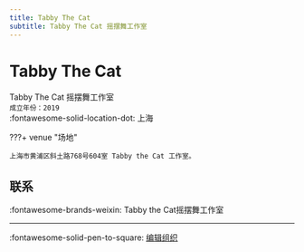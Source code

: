 ```yaml
---
title: Tabby The Cat
subtitle: Tabby The Cat 摇摆舞工作室
---
```


# Tabby The Cat

Tabby The Cat 摇摆舞工作室  
`成立年份：2019`  
:fontawesome-solid-location-dot: 上海  


???+ venue "场地"

    上海市黄浦区斜土路768号604室 Tabby the Cat 工作室。  

## 联系

:fontawesome-brands-weixin: Tabby the Cat摇摆舞工作室  

---

:fontawesome-solid-pen-to-square: [编辑组织](https://github.com/swingdance/orgs/issues/new?assignees=&labels=update+org&projects=&template=03-update_entity.yml&title=Update%20Org%3A%20zh_CN%20%E2%80%A2%20Tabby%20The%20Cat&region=zh_CN&id=tabby-the-cat&name=Tabby%20The%20Cat)
